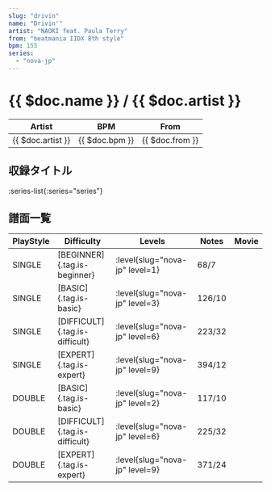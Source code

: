```yaml
---
slug: "drivin"
name: "Drivin'"
artist: "NAOKI feat. Paula Terry"
from: "beatmania IIDX 8th style"
bpm: 155
series:
  - "nova-jp"
---
```


# {{ $doc.name }} / {{ $doc.artist }}

|Artist|BPM|From|
|------|---|----|
|{{ $doc.artist }}|{{ $doc.bpm }}|{{ $doc.from }}|

## 収録タイトル

:series-list{:series="series"}

## 譜面一覧

|PlayStyle|Difficulty|Levels|Notes|Movie|
|---------|----------|------|-----|-----|
|SINGLE|[BEGINNER]{.tag.is-beginner}|<div class="field is-grouped is-grouped-multiline"> :level{slug="nova-jp" level=1}</div>|68/7||
|SINGLE|[BASIC]{.tag.is-basic}|<div class="field is-grouped is-grouped-multiline"> :level{slug="nova-jp" level=3}</div>|126/10||
|SINGLE|[DIFFICULT]{.tag.is-difficult}|<div class="field is-grouped is-grouped-multiline"> :level{slug="nova-jp" level=6}</div>|223/32||
|SINGLE|[EXPERT]{.tag.is-expert}|<div class="field is-grouped is-grouped-multiline"> :level{slug="nova-jp" level=9}</div>|394/12||
|DOUBLE|[BASIC]{.tag.is-basic}|<div class="field is-grouped is-grouped-multiline"> :level{slug="nova-jp" level=2}</div>|117/10||
|DOUBLE|[DIFFICULT]{.tag.is-difficult}|<div class="field is-grouped is-grouped-multiline"> :level{slug="nova-jp" level=6}</div>|225/32||
|DOUBLE|[EXPERT]{.tag.is-expert}|<div class="field is-grouped is-grouped-multiline"> :level{slug="nova-jp" level=9}</div>|371/24||
